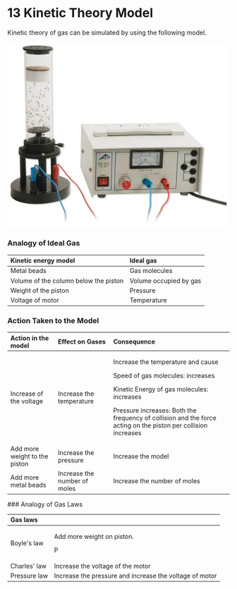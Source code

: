 # 13 Kinetic Theory Model

Kinetic theory of gas can be simulated by using the following model.

![](../../../.gitbook/assets/image%20%283%29.png)

### Analogy of Ideal Gas

| Kinetic energy model | Ideal gas |
| :--- | :--- |
| Metal beads | Gas molecules |
| Volume of the column below the piston | Volume occupied by gas |
| Weight of the piston | Pressure |
| Voltage of motor | Temperature |

### Action Taken to the Model

<table>
  <thead>
    <tr>
      <th style="text-align:left">Action in the model</th>
      <th style="text-align:left">Effect on Gases</th>
      <th style="text-align:left">Consequence</th>
    </tr>
  </thead>
  <tbody>
    <tr>
      <td style="text-align:left">Increase of the voltage</td>
      <td style="text-align:left">Increase the temperature</td>
      <td style="text-align:left">
        <p>Increase the temperature and cause</p>
        <p>Speed of gas molecules: increases</p>
        <p>Kinetic Energy of gas molecules: increases</p>
        <p>Pressure increases: Both the frequency of collision and the force acting
          on the piston per collision increases</p>
      </td>
    </tr>
    <tr>
      <td style="text-align:left">Add more weight to the piston</td>
      <td style="text-align:left">Increase the pressure</td>
      <td style="text-align:left">Increase the model</td>
    </tr>
    <tr>
      <td style="text-align:left">Add more metal beads</td>
      <td style="text-align:left">Increase the number of moles</td>
      <td style="text-align:left">
        <p>Increase the number of moles</p>
        <p></p>
      </td>
    </tr>
  </tbody>
</table>### Analogy of Gas Laws

<table>
  <thead>
    <tr>
      <th style="text-align:left">Gas laws</th>
      <th style="text-align:left"></th>
    </tr>
  </thead>
  <tbody>
    <tr>
      <td style="text-align:left">Boyle&apos;s law</td>
      <td style="text-align:left">
        <p>Add more weight on piston.</p>
        <p>P</p>
      </td>
    </tr>
    <tr>
      <td style="text-align:left">Charles&apos; law</td>
      <td style="text-align:left">Increase the voltage of the motor</td>
    </tr>
    <tr>
      <td style="text-align:left">Pressure law</td>
      <td style="text-align:left">Increase the pressure and increase the voltage of motor</td>
    </tr>
  </tbody>
</table>